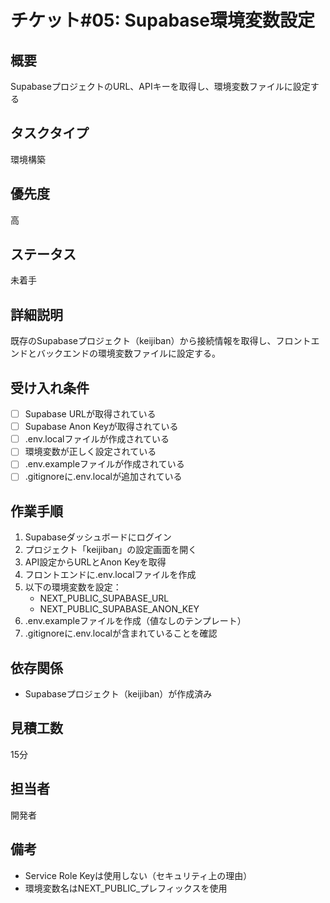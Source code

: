 # チケット#05: Supabase環境変数設定

## 概要
SupabaseプロジェクトのURL、APIキーを取得し、環境変数ファイルに設定する

## タスクタイプ
環境構築

## 優先度
高

## ステータス
未着手

## 詳細説明
既存のSupabaseプロジェクト（keijiban）から接続情報を取得し、フロントエンドとバックエンドの環境変数ファイルに設定する。

## 受け入れ条件
- [ ] Supabase URLが取得されている
- [ ] Supabase Anon Keyが取得されている
- [ ] .env.localファイルが作成されている
- [ ] 環境変数が正しく設定されている
- [ ] .env.exampleファイルが作成されている
- [ ] .gitignoreに.env.localが追加されている

## 作業手順
1. Supabaseダッシュボードにログイン
2. プロジェクト「keijiban」の設定画面を開く
3. API設定からURLとAnon Keyを取得
4. フロントエンドに.env.localファイルを作成
5. 以下の環境変数を設定：
   - NEXT_PUBLIC_SUPABASE_URL
   - NEXT_PUBLIC_SUPABASE_ANON_KEY
6. .env.exampleファイルを作成（値なしのテンプレート）
7. .gitignoreに.env.localが含まれていることを確認

## 依存関係
- Supabaseプロジェクト（keijiban）が作成済み

## 見積工数
15分

## 担当者
開発者

## 備考
- Service Role Keyは使用しない（セキュリティ上の理由）
- 環境変数名はNEXT_PUBLIC_プレフィックスを使用